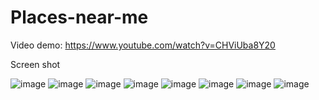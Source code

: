 # Places-near-me

Video demo: https://www.youtube.com/watch?v=CHViUba8Y20

Screen shot

![image](https://cloud.githubusercontent.com/assets/9319905/15446868/8208fe0e-1f57-11e6-8d11-c48be559bf24.png)
![image](https://cloud.githubusercontent.com/assets/9319905/15446869/83752164-1f57-11e6-8784-b2efee6bb855.png)
![image](https://cloud.githubusercontent.com/assets/9319905/15446871/8454ad02-1f57-11e6-8468-9d05d48ae287.png)
![image](https://cloud.githubusercontent.com/assets/9319905/15446872/85a94fa0-1f57-11e6-9961-e6d855f62c4e.png)
![image](https://cloud.githubusercontent.com/assets/9319905/15446874/87e8612a-1f57-11e6-9126-af54fcf193da.png)
![image](https://cloud.githubusercontent.com/assets/9319905/15446875/8941abf8-1f57-11e6-922f-e8605a1fad7a.png)
![image](https://cloud.githubusercontent.com/assets/9319905/15446877/8a5ab390-1f57-11e6-8662-abe3ce70ac80.png)
![image](https://cloud.githubusercontent.com/assets/9319905/15446879/8b5af85e-1f57-11e6-9222-e1ee3b32189d.png)
